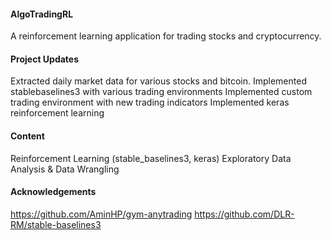 #### AlgoTradingRL #### 
A reinforcement learning application for trading stocks and cryptocurrency.

#### Project Updates #### 
Extracted daily market data for various stocks and bitcoin.
Implemented stablebaselines3 with various trading environments
Implemented custom trading environment with new trading indicators
Implemented keras reinforcement learning

#### Content #### 
Reinforcement Learning (stable_baselines3, keras)
Exploratory Data Analysis & Data Wrangling

#### Acknowledgements #### 
https://github.com/AminHP/gym-anytrading
https://github.com/DLR-RM/stable-baselines3
